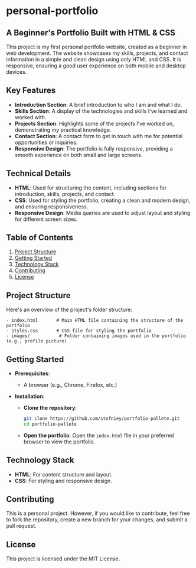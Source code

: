 # personal-portfolio

## A Beginner's Portfolio Built with HTML & CSS
This project is my first personal portfolio website, created as a beginner in web development. The website showcases my skills, projects, and contact information in a simple and clean design using only HTML and CSS. It is responsive, ensuring a good user experience on both mobile and desktop devices.

## Key Features
- **Introduction Section**: A brief introduction to who I am and what I do.
- **Skills Section**: A display of the technologies and skills I've learned and worked with.
- **Projects Section**: Highlights some of the projects I’ve worked on, demonstrating my practical knowledge.
- **Contact Section**: A contact form to get in touch with me for potential opportunities or inquiries.
- **Responsive Design**: The portfolio is fully responsive, providing a smooth experience on both small and large screens.

## Technical Details
- **HTML**: Used for structuring the content, including sections for introduction, skills, projects, and contact.
- **CSS**: Used for styling the portfolio, creating a clean and modern design, and ensuring responsiveness.
- **Responsive Design**: Media queries are used to adjust layout and styling for different screen sizes.

## Table of Contents
1. [Project Structure](#project-structure)
2. [Getting Started](#getting-started)
3. [Technology Stack](#technology-stack)
4. [Contributing](#contributing)
5. [License](#license)

## Project Structure
Here's an overview of the project's folder structure:

```
- index.html       # Main HTML file containing the structure of the portfolio
- styles.css       # CSS file for styling the portfolio
- images/           # Folder containing images used in the portfolio (e.g., profile picture)
```

## Getting Started

- **Prerequisites**:
  - A browser (e.g., Chrome, Firefox, etc.)

- **Installation**:
  - **Clone the repository**:
    ```bash
    git clone https://github.com/stefniey/portfolio-pallete.git
    cd portfolio-pallete
    ```

  - **Open the portfolio**: Open the `index.html` file in your preferred browser to view the portfolio.

## Technology Stack
- **HTML**: For content structure and layout.
- **CSS**: For styling and responsive design.

## Contributing
This is a personal project. However, if you would like to contribute, feel free to fork the repository, create a new branch for your changes, and submit a pull request.

## License
This project is licensed under the MIT License.
